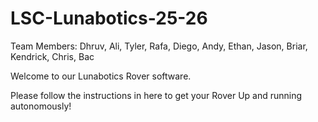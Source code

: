 # LSC-Lunabotics-25-26

Team Members: Dhruv, Ali, Tyler, Rafa, Diego, Andy, Ethan, Jason, Briar, Kendrick, Chris, Bac

Welcome to our Lunabotics Rover software.

Please follow the instructions in here to get your Rover Up and running autonomously!
